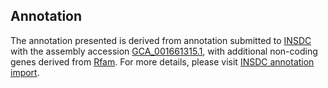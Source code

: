 

Annotation
----------

The annotation presented is derived from annotation submitted to
[INSDC](http://www.insdc.org) with the assembly accession
[GCA\_001661315.1](http://www.ebi.ac.uk/ena/data/view/GCA_001661315.1),
with additional non-coding genes derived from
[Rfam](http://rfam.xfam.org/). For more details, please visit [INSDC
annotation
import](http://ensemblgenomes.org/info/data/insdc_annotation).
